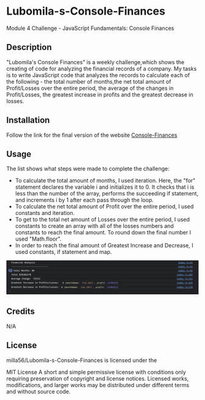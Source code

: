 # Lubomila-s-Console-Finances
Module 4 Challenge - JavaScript Fundamentals: Console Finances

## Description

"Lubomila's Console Finances" is a weekly challenge,which shows the creating of code for analyzing the financial records of a company. My tasks is to write JavaScript code that analyzes the records to calculate each of the following - the total number of months,the net total amount of Profit/Losses over the entire period, the average of the changes in Profit/Losses, the greatest increase in profits and the greatest decrease in losses.

## Installation

Follow the link for the final version of the website [Console-Finances](https://milla56.github.io/Bootstrap-Portfolio/) 

## Usage
The list shows what steps were made to complete the challenge:
- To calculate the total amount of months, I used iteration.  Here, the "for" statement declares the variable i and initializes it to 0. It checks that i is less than the number of the array, performs the succeeding if statement, and increments i by 1 after each pass through the loop.
- To calculate the net total amount of Profit over the entire period, I used constants and iteration.
- To get to the total net amount of Losses over the entire period, I used constants to create an array with all of the losses numbers and constants to reach the final amount. To round down the final number I used "Math.floor".
- In order to reach the final amount of Greatest Increase and Decrease, I used constants, if statement and map. 


![FINAL RESULT](./screenshot/image%20(2).png)

## Credits

N/A


## License

milla56/Lubomila-s-Console-Finances is licensed under the

MIT License
A short and simple permissive license with conditions only requiring preservation of copyright and license notices. Licensed works, modifications, and larger works may be distributed under different terms and without source code.
